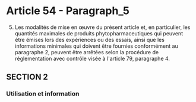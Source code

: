 # Article 54 - Paragraph_5

5. Les modalités de mise en œuvre du présent article et, en particulier, les quantités maximales de produits phytopharmaceutiques qui peuvent être émises lors des expériences ou des essais, ainsi que les informations minimales qui doivent être fournies conformément au paragraphe 2, peuvent être arrêtées selon la procédure de réglementation avec contrôle visée à l'article 79, paragraphe 4.

## SECTION 2
### Utilisation et information